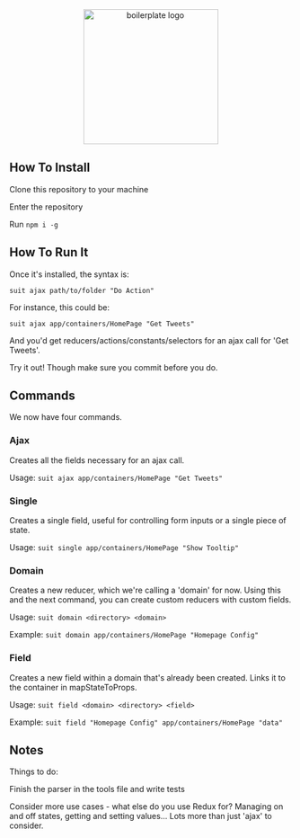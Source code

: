<div style="text-align: center"><img src="https://raw.githubusercontent.com/mattpocock/boilersuit/master/logo.png" height="240px" alt="boilerplate logo"/></div>

## How To Install

Clone this repository to your machine

Enter the repository

Run `npm i -g`

## How To Run It

Once it's installed, the syntax is:

`suit ajax path/to/folder "Do Action"`

For instance, this could be:

`suit ajax app/containers/HomePage "Get Tweets"`

And you'd get reducers/actions/constants/selectors for an ajax call for 'Get Tweets'.

Try it out! Though make sure you commit before you do.

## Commands

We now have four commands.

### Ajax

Creates all the fields necessary for an ajax call.

Usage: `suit ajax app/containers/HomePage "Get Tweets"`

### Single

Creates a single field, useful for controlling form inputs or a single piece of state.

Usage: `suit single app/containers/HomePage "Show Tooltip"`

### Domain

Creates a new reducer, which we're calling a 'domain' for now. Using this and the next command, you can create custom reducers with custom fields.

Usage: `suit domain <directory> <domain>`

Example: `suit domain app/containers/HomePage "Homepage Config"`

### Field

Creates a new field within a domain that's already been created. Links it to the container in mapStateToProps.

Usage: `suit field <domain> <directory> <field>`

Example: `suit field "Homepage Config" app/containers/HomePage "data"`

## Notes

Things to do:

Finish the parser in the tools file and write tests

Consider more use cases - what else do you use Redux for? Managing on and off states, getting and setting values... Lots more than just 'ajax' to consider.
